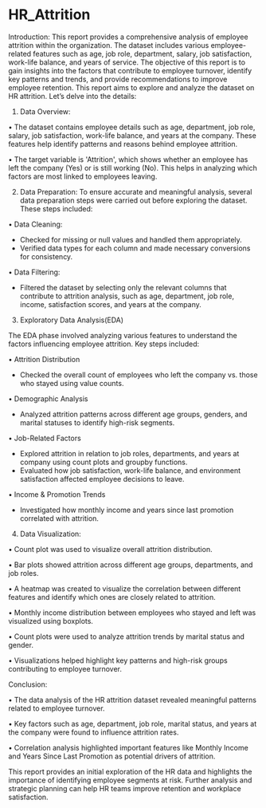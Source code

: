 # HR_Attrition

Introduction:
This report provides a comprehensive analysis of employee attrition within the organization. The dataset includes various employee-related features such as age, job role, department, salary, job satisfaction, work-life balance, and years of service. The objective of this report is to gain insights into the factors that contribute to employee turnover, identify key patterns and trends, and provide recommendations to improve employee retention.
This report aims to explore and analyze the dataset on HR attrition. Let’s delve into the details:

1.	Data Overview:

•	The dataset contains employee details such as age, department, job role, salary, job satisfaction, work-life balance, and years at the company.
These features help identify patterns and reasons behind employee attrition.

•	The target variable is 'Attrition', which shows whether an employee has left the company (Yes) or is still working (No).
This helps in analyzing which factors are most linked to employees leaving.

2.	Data Preparation:
To ensure accurate and meaningful analysis, several data preparation steps were carried out before exploring the dataset. These steps included:

•	Data Cleaning:

-	Checked for missing or null values and handled them appropriately.
-	Verified data types for each column and made necessary conversions for consistency.

•	Data Filtering:

-	Filtered the dataset by selecting only the relevant columns that contribute to attrition analysis, such as age, department, job role, income, satisfaction scores, and years at the company.

3.	Exploratory Data Analysis(EDA)

The EDA phase involved analyzing various features to understand the factors influencing employee attrition. Key steps included:

•	Attrition Distribution
-	Checked the overall count of employees who left the company vs. those who stayed using value counts.

•	Demographic Analysis
-	Analyzed attrition patterns across different age groups, genders, and marital statuses to identify high-risk segments.

•	Job-Related Factors
-	Explored attrition in relation to job roles, departments, and years at company using count plots and groupby functions.
-	Evaluated how job satisfaction, work-life balance, and environment satisfaction affected employee decisions to leave.

•	Income & Promotion Trends
-	Investigated how monthly income and years since last promotion correlated with attrition.


4.	Data Visualization:

•	Count plot was used to visualize overall attrition distribution.

•	Bar plots showed attrition across different age groups, departments, and job roles.

•	A heatmap was created to visualize the correlation between different features and identify which ones are closely related to attrition.

•	Monthly income distribution between employees who stayed and left was visualized using boxplots.

•	Count plots were used to analyze attrition trends by marital status and gender.

•	Visualizations helped highlight key patterns and high-risk groups contributing to employee turnover.

Conclusion:

•	The data analysis of the HR attrition dataset revealed meaningful patterns related to employee turnover. 

•	Key factors such as age, department, job role, marital status, and years at the company were found to influence attrition rates.

•	Correlation analysis highlighted important features like Monthly Income and Years Since Last Promotion as potential drivers of attrition.

This report provides an initial exploration of the HR data and highlights the importance of identifying employee segments at risk. Further analysis and strategic planning can help HR teams improve retention and workplace satisfaction.
